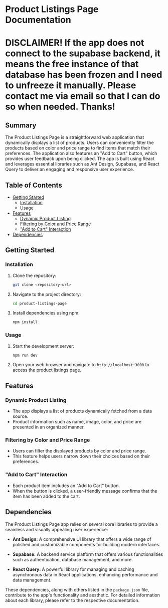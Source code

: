 # Product Listings Page Documentation

# DISCLAIMER! If the app does not connect to the supabase backend, it means the free instance of that database has been frozen and I need to unfreeze it manually. Please contact me via email so that I can do so when needed. Thanks!

## Summary

The Product Listings Page is a straightforward web application that dynamically displays a list of products. Users can conveniently filter the products based on color and price range to find items that match their preferences. The application also features an "Add to Cart" button, which provides user feedback upon being clicked. The app is built using React and leverages essential libraries such as Ant Design, Supabase, and React Query to deliver an engaging and responsive user experience.

## Table of Contents

- [Getting Started](#getting-started)
  - [Installation](#installation)
  - [Usage](#usage)
- [Features](#features)
  - [Dynamic Product Listing](#dynamic-product-listing)
  - [Filtering by Color and Price Range](#filtering-by-color-and-price-range)
  - ["Add to Cart" Interaction](#add-to-cart-interaction)
- [Dependencies](#dependencies)

## Getting Started

### Installation

1. Clone the repository:

   ```bash
   git clone <repository-url>
   ```

2. Navigate to the project directory:

   ```bash
   cd product-listings-page
   ```

3. Install dependencies using npm:

   ```bash
   npm install
   ```

### Usage

1. Start the development server:

   ```bash
   npm run dev
   ```

2. Open your web browser and navigate to `http://localhost:3000` to access the product listings page.

## Features

### Dynamic Product Listing

- The app displays a list of products dynamically fetched from a data source.
- Product information such as name, image, color, and price are presented in an organized manner.

### Filtering by Color and Price Range

- Users can filter the displayed products by color and price range.
- This feature helps users narrow down their choices based on their preferences.

### "Add to Cart" Interaction

- Each product item includes an "Add to Cart" button.
- When the button is clicked, a user-friendly message confirms that the item has been added to the cart.

## Dependencies

The Product Listings Page app relies on several core libraries to provide a seamless and visually appealing user experience:

- **Ant Design:** A comprehensive UI library that offers a wide range of polished and customizable components for building modern interfaces.

- **Supabase:** A backend service platform that offers various functionalities such as authentication, database management, and more.

- **React Query:** A powerful library for managing and caching asynchronous data in React applications, enhancing performance and data management.

These dependencies, along with others listed in the `package.json` file, contribute to the app's functionality and aesthetic. For detailed information about each library, please refer to the respective documentation.
